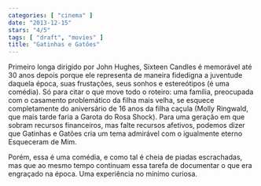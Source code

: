 ```yaml
---
categories: [ "cinema" ]
date: "2013-12-15"
stars: "4/5"
tags: [ "draft", "movies" ]
title: "Gatinhas e Gatões"
---
```

Primeiro longa dirigido por John Hughes, Sixteen Candles é memorável
até 30 anos depois porque ele representa de maneira fidedigna a juventude
daquela época, suas frustações, seus sonhos e estereótipos (é
uma comédia). Só para citar o que move todo o roteiro: uma família,
preocupada com o casamento problemático da filha mais velha, se esquece
completamente do aniversário de 16 anos da filha caçula (Molly Ringwald,
que mais tarde faria a Garota do Rosa Shock). Para uma geração em que
sobram recursos financeiros, mas falte recursos afetivos, podemos dizer
que Gatinhas e Gatões cria um tema admirável com o igualmente eterno
Esqueceram de Mim.

Porém, essa é uma comédia, e como tal é cheia de piadas escrachadas,
mas que ao mesmo tempo continuam essa tarefa de documentar o que era
engraçado na época. Uma experiência no mínimo curiosa.

